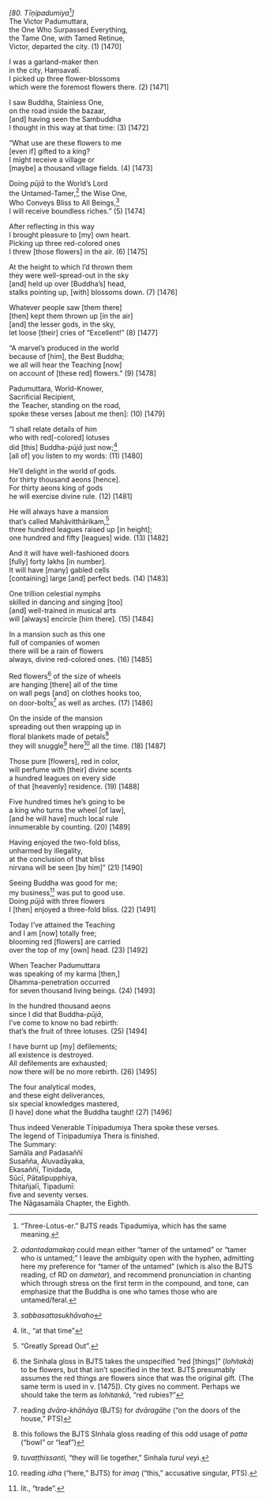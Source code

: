 *\[80. Tīṇipadumiya*[^1]*\]*  
The Victor Padumuttara,  
the One Who Surpassed Everything,  
the Tame One, with Tamed Retinue,  
Victor, departed the city. (1) \[1470\]

I was a garland-maker then  
in the city, Haṃsavatī.  
I picked up three flower-blossoms  
which were the foremost flowers there. (2) \[1471\]

I saw Buddha, Stainless One,  
on the road inside the bazaar,  
\[and\] having seen the Sambuddha  
I thought in this way at that time: (3) \[1472\]

“What use are these flowers to me  
\[even if\] gifted to a king?  
I might receive a village or  
\[maybe\] a thousand village fields. (4) \[1473\]

Doing *pūjā* to the World’s Lord  
the Untamed-Tamer,[^2] the Wise One,  
Who Conveys Bliss to All Beings,[^3]  
I will receive boundless riches.” (5) \[1474\]

After reflecting in this way  
I brought pleasure to \[my\] own heart.  
Picking up three red-colored ones  
I threw \[those flowers\] in the air. (6) \[1475\]

At the height to which I’d thrown them  
they were well-spread-out in the sky  
\[and\] held up over \[Buddha’s\] head,  
stalks pointing up, \[with\] blossoms down. (7) \[1476\]

Whatever people saw \[them there\]  
\[then\] kept them thrown up \[in the air\]  
\[and\] the lesser gods, in the sky,  
let loose \[their\] cries of “Excellent!” (8) \[1477\]

“A marvel’s produced in the world  
because of \[him\], the Best Buddha;  
we all will hear the Teaching \[now\]  
on account of \[these red\] flowers.” (9) \[1478\]

Padumuttara, World-Knower,  
Sacrificial Recipient,  
the Teacher, standing on the road,  
spoke these verses \[about me then\]: (10) \[1479\]

“I shall relate details of him  
who with red\[-colored\] lotuses  
did \[this\] Buddha-*pūjā* just now;[^4]  
\[all of\] you listen to my words: (11) \[1480\]

He’ll delight in the world of gods.  
for thirty thousand aeons \[hence\].  
For thirty aeons king of gods  
he will exercise divine rule. (12) \[1481\]

He will always have a mansion  
that’s called Mahāvitthārikam,[^5]  
three hundred leagues raised up \[in height\];  
one hundred and fifty \[leagues\] wide. (13) \[1482\]

And it will have well-fashioned doors  
\[fully\] forty lakhs \[in number\].  
It will have \[many\] gabled cells  
\[containing\] large \[and\] perfect beds. (14) \[1483\]

One trillion celestial nymphs  
skilled in dancing and singing \[too\]  
\[and\] well-trained in musical arts  
will \[always\] encircle \[him there\]. (15) \[1484\]

In a mansion such as this one  
full of companies of women  
there will be a rain of flowers  
always, divine red-colored ones. (16) \[1485\]

Red flowers[^6] of the size of wheels  
are hanging \[there\] all of the time  
on wall pegs \[and\] on clothes hooks too,  
on door-bolts[^7] as well as arches. (17) \[1486\]

On the inside of the mansion  
spreading out then wrapping up in  
floral blankets made of petals[^8]  
they will snuggle[^9] here[^10] all the time. (18) \[1487\]

Those pure \[flowers\], red in color,  
will perfume with \[their\] divine scents  
a hundred leagues on every side  
of that \[heavenly\] residence. (19) \[1488\]

Five hundred times he’s going to be  
a king who turns the wheel \[of law\],  
\[and he will have\] much local rule  
innumerable by counting. (20) \[1489\]

Having enjoyed the two-fold bliss,  
unharmed by illegality,  
at the conclusion of that bliss  
nirvana will be seen \[by him\]” (21) \[1490\]

Seeing Buddha was good for me;  
my business[^11] was put to good use.  
Doing *pūjā* with three flowers  
I \[then\] enjoyed a three-fold bliss. (22) \[1491\]

Today I’ve attained the Teaching  
and I am \[now\] totally free;  
blooming red \[flowers\] are carried  
over the top of my \[own\] head. (23) \[1492\]

When Teacher Padumuttara  
was speaking of my karma \[then,\]  
Dhamma-penetration occurred  
for seven thousand living beings. (24) \[1493\]

In the hundred thousand aeons  
since I did that Buddha-*pūjā*,  
I’ve come to know no bad rebirth:  
that’s the fruit of three lotuses. (25) \[1494\]

I have burnt up \[my\] defilements;  
all existence is destroyed.  
All defilements are exhausted;  
now there will be no more rebirth. (26) \[1495\]

The four analytical modes,  
and these eight deliverances,  
six special knowledges mastered,  
\[I have\] done what the Buddha taught! (27) \[1496\]

Thus indeed Venerable Tīṇipadumiya Thera spoke these verses.  
The legend of Tīṇipadumiya Thera is finished.  
The Summary:  
Samāla and Padasaññī  
Susañña, Āluvadāyaka,  
Ekasaññī, Tiṇidada,  
Sūcī, Pāṭalipupphiya,  
Ṭhitañjalī, Tipadumī:  
five and seventy verses.  
The Nāgasamāla Chapter, the Eighth.

[^1]: “Three-Lotus-er.” BJTS reads Tipadumiya, which has the same meaning.

[^2]: *adantadamakaŋ* could mean either “tamer of the untamed” or “tamer who is untamed;” I leave the ambiguity open with the hyphen, admitting here my preference for “tamer of the untamed” (which is also the BJTS reading, cf RD on *dametar*), and recommend pronunciation in chanting which through stress on the first term in the compound, and tone, can emphasize that the Buddha is one who tames those who are untamed/feral.

[^3]: *sabbasattasukhāvaho*

[^4]: lit., “at that time”

[^5]: “Greatly Spread Out”.

[^6]: the Sinhala gloss in BJTS takes the unspecified “red \[things\]” (*lohitakā*) to be flowers, but that isn’t specified in the text. BJTS presumably assumes the red things are flowers since that was the original gift. (The same term is used in v. \[1475\]). Cty gives no comment. Perhaps we should take the term as *lohitankā*, “red rubies?”

[^7]: reading *dvāra-khāhāya* (BJTS) for *dvāragāhe* (“on the doors of the house,” PTS)

[^8]: this follows the BJTS SInhala gloss reading of this odd usage of *patta* (“bowl” or “leaf”)

[^9]: *tuvaṭṭhissanti*, “they will lie together,” Sinhala *turul vey*i.

[^10]: reading *idha* (“here,” BJTS) for *imaŋ* (“this,” accusative singular, PTS).

[^11]: lit., “trade”.
